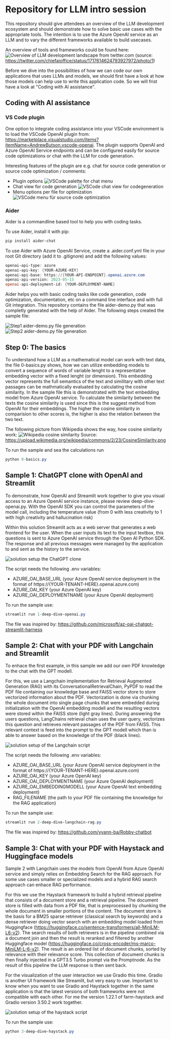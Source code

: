 # Repository for LLM intro session

This repository should give attendees an overview of the LLM development ecosystem and should demonstrate how to solve basic use cases with the appropriate tools. The intention is to use the Azure OpenAI service as an LLM and to vary the different frameworks available to build usecases.

An overview of tools and frameworks could be found here:
![Overview of LLM development landscape from twitter.com](https://pbs.twimg.com/media/F9YsiGQboAISlLm?format=jpg&name=large)
(source: <https://twitter.com/chiefaioffice/status/1717614624793927972/photo/1>)

Before we dive into the possibilities of how we can code our own applications that uses LLMs and models, we should first have a look at how those models can help use to write this application code. So we will frist have a look at "Coding with AI assistance".

## Coding with AI assistance

### VS Code plugin

One option to integrate coding assistance into your VSCode environment is to load the VSCode OpenAI plugin from:
<https://marketplace.visualstudio.com/items?itemName=AndrewButson.vscode-openai>. The plugin supports OpenAI and Azure OpenAI Service endpoints and can be configured easily for source code optimizations or chat with the LLM for code generation.

Interesting features of the plugin are e.g. chat for source code generation or source code optimization / comments:

- Plugin options
![VSCode palette for chat menu](./pictures/vscode-openai-palette.png)
- Chat view for code generation
![VSCode chat view for codegeneration](./pictures/vscode-openai-chat.png)
- Menu options per file for optimization
![VSCode menu für source code optimization](./pictures/vscode-openai-menu.png)

### Aider

Aider is a commandline based tool to help you with coding tasks.

To use Aider, install it with pip:

```powershell
pip install aider-chat
```

To use Aider with Azure OpenAI Service, create a .aider.conf.yml file in your root Git directory (add it to .gitignore)  and add the following values:

```powershell
openai-api-type: azure
openai-api-key: {YOUR-AZURE-KEY}
openai-api-base: https://{YOUR-API-ENDPOINT}.openai.azure.com
openai-api-version: 2023-05-15
openai-api-deployment-id: {YOUR-DEPLOYMENT-NAME}
```

Aider helps you with basic coding tasks like code generation, code optimization, documentation, etc on a command line interface and with full Git integration. This repository contains the file aider-demo.py that was completly generated with the help of Aider. The following steps created the sample file:

![Step1 aider-demo.py file generation](./pictures/aider-demo-1.png)
![Step2 aider-demo.py file generation](./pictures/aider-demo-2.png)

## Step 0: The basics

To understand how a LLM as a mathematical model can work with text data, the file 0-basics.py shows, how we can utilize embedding models to convert a sequence of words of variable lenght to a representative embedding vector with a fixed lenght (or dimension). This embedding vector represents the full semantics of the text and similitary with other text passages can be mathmatically evaluated by calculating the cosine similarity. In the sample file this is demonstrated with the text embedding model from Azure OpenAI service. To calculate the similarity between the texts the cosine similarity is used since this is the suggest method from OpenAI for their embeddings. The higher the cosine similarity in comparision to other scores is, the higher is also the relation between the two text.

The following picture from Wikipedia shows the way, how cosine similarity work:
![Wikipedia cosine similarity](https://upload.wikimedia.org/wikipedia/commons/2/23/CosineSimilarity.png)
Source: <https://upload.wikimedia.org/wikipedia/commons/2/23/CosineSimilarity.png>

To run the sample and sea the calculations run

```powershell
python 0-basics.py
```

## Sample 1: ChatGPT clone with OpenAI and Streamlit

To demonstrate, how OpenAI and Streamlit work together to give you visual access to an Azure OpenAI service instance, please review deep-dive-openai.py. With the OpenAI SDK you can control the parameters of the model call, including the temperature value (from 0 with less creativity to 1 with high creativity and hallucination risk)

Within this solution Streamlit acts as a web server that generates a web frontend for the user. When the user inputs its text to the input textbox, this questions is sent to Azure OpenAI service through the Open AI Python SDK. The response and all previous messages were managed by the application to and sent as the history to the service.

![solution setup the ChatGPT clone](./pictures/1-openai.drawio.png)

The script needs the following .env variables:

- AZURE_OAI_BASE_URL (your Azure OpenAI service deployment in the format of https://{YOUR-TENANT-HERE}.openai.azure.com)
- AZURE_OAI_KEY (your Azure OpenAI key)
- AZURE_OAI_DEPLOYMENTNAME (your Azure OpenAI deployment)

To run the sample use:

```powershell
streamlit run 1-deep-dive-openai.py
```

The file was inspired by: <https://github.com/microsoft/az-oai-chatgpt-streamlit-harness>

## Sample 2: Chat with your PDF with Langchain and Streamlit

To enhace the first example, in this sample we add our own PDF knowledge to the chat with the GPT modell.

For this, we use a Langchain implementation for Retrieval Augmented Generation (RAG) with its ConversationalRetrievalChain, PyPDF to read the PDF file containing our knowledge base and FAISS vector store to store vectorized information about the PDF. Vectorization is done via chunking the whole document into single page chunks that were embedded during initialization with the OpenAI embedding modell and the resulting vectors were stored within the FAISS store (light gray lines). During answering the users questions, LangChains retrieval chain uses the user query, vectorizes this question and retrieves relevant passages of the PDF from FAISS. This relevant context is feed into the prompt to the GPT modell which than is able to answer based on the knowledge of the PDF (black lines).

![solution setup of the Langchain script](./pictures/2-langchain.drawio.png)

The script needs the following .env variables:

- AZURE_OAI_BASE_URL (your Azure OpenAI service deployment in the format of https://{YOUR-TENANT-HERE}.openai.azure.com)
- AZURE_OAI_KEY (your Azure OpenAI key)
- AZURE_OAI_DEPLOYMENTNAME (your Azure OpenAI deployment)
- AZURE_OAI_EMBEDDINGMODELL (your Azure OpenAI text embedding deployment)
- RAG_FILENAME (the path to your PDF file containing the knowledge for the RAG application)

To run the sample use:

```powershell
streamlit run 2-deep-dive-langchain-rag.py
```

The file was inspired by: <https://github.com/yvann-ba/Robby-chatbot>

## Sample 3: Chat with your PDF with Haystack and Huggingface models

Sample 2 with Langchain uses the models from OpenAI from Azure OpenAI service and simply relies on Embedding Search for the RAG approach. For some use cases smaller or specialized models and a hybrid RAG search approach can enhace RAG performance.

For this we use the Haystack framework to build a hybrid retrieval pipeline that consists of a document store and a retrieval pipeline. The document store is filled with data from a PDF file, that is preprocessed by chunking the whole document in smaller portions of the content. The document store is the basis for a BM25 sparse retriever (classical search by keywords) and a dense retriever doing vector search with an embedding model loaded from Huggingface (<https://huggingface.co/sentence-transformers/all-MiniLM-L6-v2>). The search results of both retrievers is in the pipeline combined via a document join and then the result is reranked and filtered by another Huggingface model (<https://huggingface.co/cross-encoder/ms-marco-MiniLM-L-6-v2>). The result is an ordered list of document chunks, sorted by relevance with their relevance score. This collection of document chunks is then finally injected in a GPT3.5 Turbo prompt via the Promptnode. As the result of this pipeline the LLM response is then sent back.

For the visualization of the user interaction we use Gradio this time. Gradio is another UI framework like Streamlit, but very easy to use. Important to know when you want to use Gradio and Haystack together in the same application is that the latest versions of both frameworks were not compatible with each other. For me the version 1.22.1 of farm-haystack and Gradio version 3.50.2 work together.

![solution setup of the haystack script](./pictures/3-haystack.drawio.png)

To run the sample use:

```powershell
python 3-deep-dive-haystack.py
```
